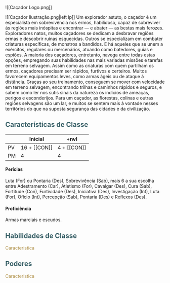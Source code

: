 ![[Caçador Logo.png]]

![[Caçador Ilustração.png|left lp]]
Um explorador astuto, o caçador é um especialista em sobrevivência nos ermos, habilidoso, capaz de sobreviver às regiões mais inóspitas e encontrar — e abater — as bestas mais ferozes.
Exploradores natos, muitos caçadores se dedicam a desbravar regiões ermas e descobrir ruínas esquecidas. Outros se especializam em combater criaturas específicas, de monstros a bandidos. E há aqueles que se unem a exércitos, regulares ou mercenários, atuando como batedores, guias e espiões. A maioria dos caçadores, entretanto, navega entre todas estas opções, empregando suas habilidades nas mais variadas missões e tarefas em terreno selvagem.
Assim como as criaturas com quem partilham os ermos, caçadores precisam ser rápidos, furtivos e certeiros. Muitos favorecem equipamentos leves, como armas ágeis ou de ataque à distância. Graças ao seu treinamento, conseguem se mover com velocidade em terreno selvagem, encontrando trilhas e caminhos rápidos e seguros, e sabem como ler nos sutis sinais da natureza os indícios de ameaças, perigos e esconderijos. Para um caçador, as florestas, colinas e outras regiões selvagens são um lar, e muitos se sentem mais à vontade nesses territórios do que na suposta segurança das cidades e da civilização.

## <span style="color:rgb(59, 98, 105)">Características de Classe</span>

|     | Inicial       | +nvl         |
| --- | ------------- | ------------ |
| PV  | 16 + [[CON‎]] | 4 + [[CON‎]] |
| PM  | 4             | 4            |

#### Perícias

Luta (For) ou Pontaria (Des), Sobrevivência (Sab), mais 6 a sua escolha entre Adestramento (Car), Atletismo (For), Cavalgar (Des), Cura (Sab), Fortitude (Con), Furtividade (Des), Iniciativa (Des), Investigação (Int), Luta (For), Ofício (Int), Percepção (Sab), Pontaria (Des) e Reflexos (Des).

#### Proficiência

Armas marciais e escudos.

## <span style="color:rgb(59, 98, 105)">Habilidades de Classe</span>

<span style="color:rgb(170, 137, 59)">Caracteristica</span>

## <span style="color:rgb(59, 98, 105)">Poderes</span>

<span style="color:rgb(170, 137, 59)">Caracteristica</span>